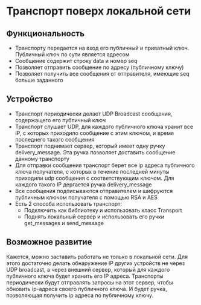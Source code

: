 # Транспорт поверх локальной сети

## Функциональность

- Транспорту передается на вход его публичный и приватный ключ. Публичный ключ по сути является адресом
- Сообщение содержит строку data и номер seq
- Позволяет отправить сообщение по адресу (публичному ключу)
- Позволяет получить все сообщения от отправителя, имеющие seq больше заданного

## Устройство

- Транспорт периодически делает UDP Broadcast сообщения, содержащего его публичный ключ
- Транспорт слушает UDP, для каждого публичного ключа хранит все IP, с которых приходило сообщение с этим ключом, и
  время последнего такого сообщения
- Транспорт поднимает сервер, который имеет одну ручку delivery_message. Эта ручка позволяет доставить сообщение данному
  транспорту
- Для отправки сообщения транспорт берет все ip адреса публичного ключа получателя, с которых в течение
  последней минуты приходили udp сообщения с соответствующим ключом. Для каждого такого IP дергается ручка
  delivery_message
- Все сообщения подписываются отправителем и шифруются публичным ключом получателя с помощью RSA и AES
- Есть 2 способа использовать транспорт:
    - Подключить как библиотеку и использовать класс Transport
    - Поднять локальный сервер и использовать его ручки get_messages и send_message

## Возможное развитие

Кажется, можно заставить работать не только в локальной сети. Для этого достаточно делать обнаружение IP других
устройств не через UDP broadcast, а через внешний сервер, который для каждого публичного ключа будет хранить его
IP адреса. Транспорты периодически будут отправлять запросы на этот сервер, чтобы обновить ip-адреса своего публичного ключа. И
будет ручка, позволяющая получить ip адреса по публичному ключу.
